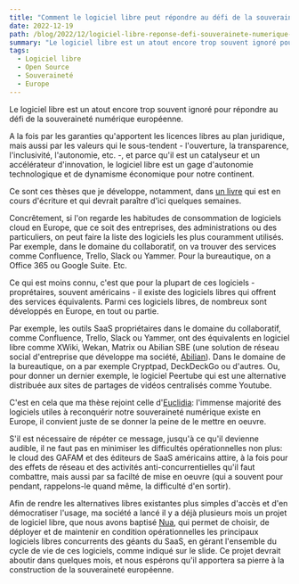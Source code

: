 ```yaml
---
title: "Comment le logiciel libre peut répondre au défi de la souveraineté numérique européenne"
date: 2022-12-19
path: /blog/2022/12/logiciel-libre-reponse-defi-souverainete-numerique-europeenne.md
summary: "Le logiciel libre est un atout encore trop souvent ignoré pour répondre au défi de la souveraineté numérique européenne."
tags: 
  - Logiciel libre
  - Open Source
  - Souveraineté
  - Europe
---
```


Le logiciel libre est un atout encore trop souvent ignoré pour répondre au défi de la souveraineté numérique européenne.

A la fois par les garanties qu'apportent les licences libres au plan juridique, mais aussi par les valeurs qui le sous-tendent - l'ouverture, la transparence, l'inclusivité, l'autonomie, etc. -, et parce qu'il est un catalyseur et un accélérateur d'innovation, le logiciel libre est un gage d'autonomie technologique et de dynamisme économique pour notre continent.

Ce sont ces thèses que je développe, notamment, dans [un livre](https://souverainete.net/) qui est en cours d'écriture et qui devrait paraître d'ici quelques semaines.

Concrêtement, si l'on regarde les habitudes de consommation de logiciels cloud en Europe, que ce soit des entreprises, des administrations ou des particuliers, on peut faire la liste des logiciels les plus couramment utilisés. Par exemple, dans le domaine du collaboratif, on va trouver des services comme Confluence, Trello, Slack ou Yammer. Pour la bureautique, on a Office 365 ou Google Suite. Etc.

Ce qui est moins connu, c'est que pour la plupart de ces logiciels - proprétaires, souvent américains - il existe des logiciels libres qui offrent des services équivalents. Parmi ces logiciels libres, de nombreux sont développés en Europe, en tout ou partie. 

Par exemple, les outils SaaS propriétaires dans le domaine du collaboratif, comme Confluence, Trello, Slack ou Yammer, ont des équivalents en logiciel libre comme XWiki, Wekan, Matrix ou Abilian SBE (une solution de réseau social d'entreprise que développe ma société, [Abilian](https://abilian.com)). Dans le domaine de la bureautique, on a par exemple Cryptpad, DeckDeckGo ou d'autres. Ou, pour donner un dernier exemple, le logiciel Peertube qui est une alternative distribuée aux sites de partages de vidéos centralisés comme Youtube. 

C'est en cela que ma thèse rejoint celle d'[Euclidia](https://euclidia.eu/): l'immense majorité des logiciels utiles à reconquérir notre souveraineté numérique existe en Europe, il convient juste de se donner la peine de le mettre en oeuvre.

S'il est nécessaire de répéter ce message, jusqu'à ce qu'il devienne audible, il ne faut pas en minimiser les difficultés opérationnelles non plus: le cloud des GAFAM et des éditeurs de SaaS américains attire, à la fois pour des effets de réseau et des activités anti-concurrentielles qu'il faut combattre, mais aussi par sa facilté de mise en oeuvre (qui a souvent pour pendant, rappelons-le quand même, la difficulté d'en sortir). 

Afin de rendre les alternatives libres existantes plus simples d'accès et d'en démocratiser l'usage, ma société a lancé il y a déjà plusieurs mois un projet de logiciel libre, que nous avons baptisé [Nua](https://nua.rocks/), qui permet de choisir, de déployer et de maintenir en condition opérationnelles les principaux logiciels libres concurrents des géants du SaaS, en gérant l'ensemble du cycle de vie de ces logiciels, comme indiqué sur le slide. Ce projet devrait aboutir dans quelques mois, et nous espérons qu'il apportera sa pierre à la construction de la souveraineté européenne.

